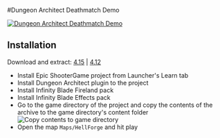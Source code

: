 #Dungeon Architect Deathmatch Demo

[![Dungeon Architect Deathmatch Demo](http://i.imgur.com/edzJWxn.jpg)](http://www.youtube.com/watch?v=VZIIEQoMp7o)

## Installation

Download and extract: [4.15](https://codeload.github.com/coderespawn/dungeon-architect-ue4-demo-dm/zip/4.15) | [4.12](https://codeload.github.com/coderespawn/dungeon-architect-ue4-demo-dm/zip/4.12)

 * Install Epic ShooterGame project from Launcher's Learn tab
 * Install Dungeon Architect plugin to the project
 * Install Infinity Blade Fireland pack
 * Install Infinity Blade Effects pack
 * Go to the game directory of the project and copy the contents of the archive to the game directory's content folder
 ![Copy contents to game directory](http://i.imgur.com/PkRiasF.png)
 * Open the map `Maps/HellForge` and hit play
 
